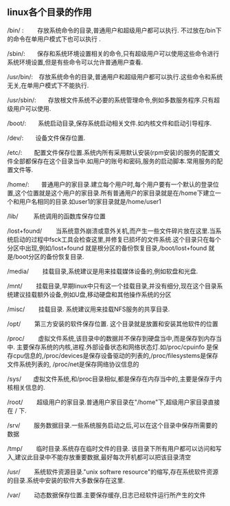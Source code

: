 ## linux各个目录的作用

/bin/ :　　 存放系统命令的目录,普通用户和超级用户都可以执行. 不过放在/bin下的命令在单用户模式下也可以执行 . 

/sbin/:　　保存和系统环境设置相关的命令,只有超级用户可以使用这些命令进行系统环境设置,但是有些命令可以允许普通用户查看.

/usr/bin/:　存放系统命令的目录,普通用户和超级用户都可以执行.这些命令和系统无关,在单用户模式下不能执行.

/usr/sbin/:　　存放根文件系统不必要的系统管理命令,例如多数服务程序.只有超级用户可以使用.

/boot/:　　系统启动目录,保存系统启动相关文件.如内核文件和启动引导程序.

/dev/:　　设备文件保存位置.

/etc/:　　配置文件保存位置.系统内所有采用默认安装(rpm安装)的服务的配置文件全部都保存在这个目录当中.如用户的账号和密码,服务的启动脚本.常用服务的配置文件等.

/home/:　　普通用户的家目录.建立每个用户时,每个用户要有一个默认的登录位置,这个位置就是这个用户的家目录.所有普通用户的家目录就是在/home下建立一个和用户名相同的目录.如user1的家目录就是/home/user1

/lib/ 　　 系统调用的函数库保存位置

/lost+found/　　 当系统意外崩溃或意外关机,而产生一些文件碎片放在这里.当系统启动的过程中fsck工具会检查这里,并修复已损坏的文件系统.这个目录只在每个分区中出现,例如/lost+found 就是根分区的备份恢复目录,/boot/lost+found 就是/boot分区的备份恢复目录.

/media/ 　　挂载目录,系统建议是用来挂载媒体设备的,例如软盘和光盘.

/mnt/  　　挂载目录,早期linux中只有这一个挂载目录,并没有细分,现在这个目录系统建议挂载额外设备,例如U盘,移动硬盘和其他操作系统的分区

/misc/ 　　挂载目录. 系统建议用来挂载NFS服务的共享目录.

/opt/ 　　第三方安装的软件保存位置. 这个目录就是放置和安装其他软件的位置

/proc/ 　　虚拟文件系统,该目录中的数据并不保存到硬盘当中,而是保存到内存当中. 主要保存系统的内核,进程.外部设备状态和网络状态灯.如/proc/cpuinfo 是保存cpu信息的,/proc/devices是保存设备驱动的列表的,/proc/filesystems是保存文件系统列表的, /proc/net是保存网络协议信息的

/sys/　　虚拟文件系统,和/proc目录相似,都是保存在内存当中的,主要是保存于内核相关信息的.

/root/ 　　超级用户的家目录.普通用户家目录在"/home"下,超级用户家目录直接在 / 下.

/srv/ 　　服务数据目录.一些系统服务启动之后,可以在这个目录中保存所需要的数据

/tmp/　　 临时目录.系统存在临时文件的目录. 该目录下所有用户都可以访问和写入,建议此目录中不能存放重要数据,最好每次开机都可以把该目录清空

/usr/ 　　系统软件资源目录."unix softwre resource"的缩写,存在系统软件资源的目录.系统中安装的软件大多数保存在这里.

/var/ 　　动态数据保存位置.主要保存缓存,日志已经软件运行所产生的文件
